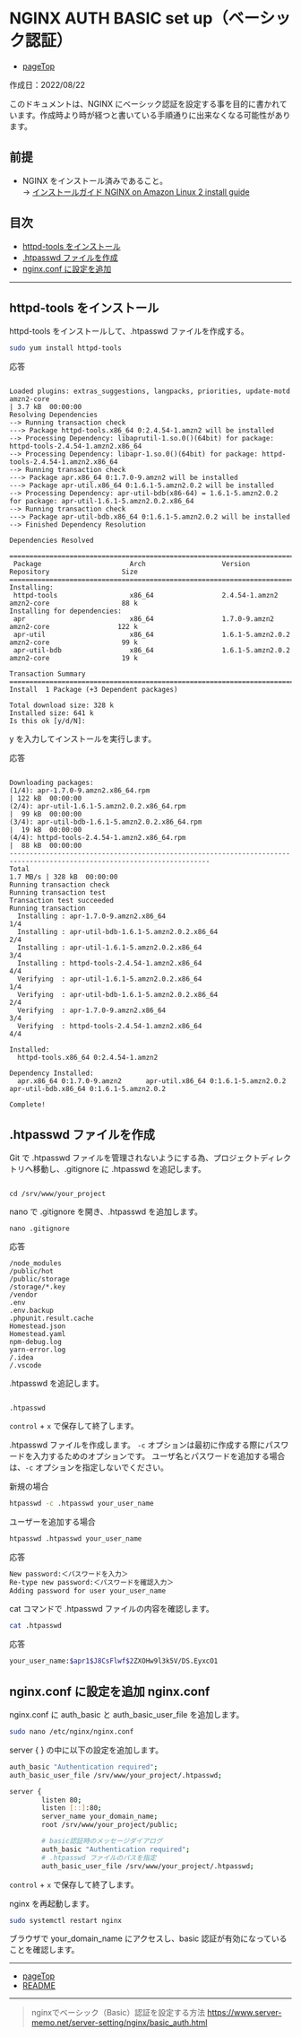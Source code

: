 # <a name="pageTop"></a> NGINX AUTH BASIC set up（ベーシック認証）



+ [pageTop](#pageTop)

作成日：2022/08/22

このドキュメントは、NGINX にベーシック認証を設定する事を目的に書かれています。作成時より時が経つと書いている手順通りに出来なくなる可能性があります。

## 前提

+ NGINX をインストール済みであること。<br>-> [インストールガイド NGINX on Amazon Linux 2 install guide](NGINX-on-Amazon-Linux-2-install-guide.md)

## 目次

+ [httpd-tools をインストール](#install_httpd-tools)
+ [.htpasswd ファイルを作成](#htpasswd)
+ [nginx.conf に設定を追加](#nginxconf)

***

## <a name="install_httpd-tools"></a>httpd-tools をインストール

httpd-tools をインストールして、.htpasswd ファイルを作成する。

```bash
sudo yum install httpd-tools
```

応答

```

Loaded plugins: extras_suggestions, langpacks, priorities, update-motd
amzn2-core                                                                                       | 3.7 kB  00:00:00
Resolving Dependencies
--> Running transaction check
---> Package httpd-tools.x86_64 0:2.4.54-1.amzn2 will be installed
--> Processing Dependency: libaprutil-1.so.0()(64bit) for package: httpd-tools-2.4.54-1.amzn2.x86_64
--> Processing Dependency: libapr-1.so.0()(64bit) for package: httpd-tools-2.4.54-1.amzn2.x86_64
--> Running transaction check
---> Package apr.x86_64 0:1.7.0-9.amzn2 will be installed
---> Package apr-util.x86_64 0:1.6.1-5.amzn2.0.2 will be installed
--> Processing Dependency: apr-util-bdb(x86-64) = 1.6.1-5.amzn2.0.2 for package: apr-util-1.6.1-5.amzn2.0.2.x86_64
--> Running transaction check
---> Package apr-util-bdb.x86_64 0:1.6.1-5.amzn2.0.2 will be installed
--> Finished Dependency Resolution

Dependencies Resolved

========================================================================================================================
 Package                      Arch                   Version                           Repository                  Size
========================================================================================================================
Installing:
 httpd-tools                  x86_64                 2.4.54-1.amzn2                    amzn2-core                  88 k
Installing for dependencies:
 apr                          x86_64                 1.7.0-9.amzn2                     amzn2-core                 122 k
 apr-util                     x86_64                 1.6.1-5.amzn2.0.2                 amzn2-core                  99 k
 apr-util-bdb                 x86_64                 1.6.1-5.amzn2.0.2                 amzn2-core                  19 k

Transaction Summary
========================================================================================================================
Install  1 Package (+3 Dependent packages)

Total download size: 328 k
Installed size: 641 k
Is this ok [y/d/N]:

```

y を入力してインストールを実行します。


応答

```

Downloading packages:
(1/4): apr-1.7.0-9.amzn2.x86_64.rpm                                                              | 122 kB  00:00:00
(2/4): apr-util-1.6.1-5.amzn2.0.2.x86_64.rpm                                                     |  99 kB  00:00:00
(3/4): apr-util-bdb-1.6.1-5.amzn2.0.2.x86_64.rpm                                                 |  19 kB  00:00:00
(4/4): httpd-tools-2.4.54-1.amzn2.x86_64.rpm                                                     |  88 kB  00:00:00
------------------------------------------------------------------------------------------------------------------------
Total                                                                                   1.7 MB/s | 328 kB  00:00:00
Running transaction check
Running transaction test
Transaction test succeeded
Running transaction
  Installing : apr-1.7.0-9.amzn2.x86_64                                                                             1/4
  Installing : apr-util-bdb-1.6.1-5.amzn2.0.2.x86_64                                                                2/4
  Installing : apr-util-1.6.1-5.amzn2.0.2.x86_64                                                                    3/4
  Installing : httpd-tools-2.4.54-1.amzn2.x86_64                                                                    4/4
  Verifying  : apr-util-1.6.1-5.amzn2.0.2.x86_64                                                                    1/4
  Verifying  : apr-util-bdb-1.6.1-5.amzn2.0.2.x86_64                                                                2/4
  Verifying  : apr-1.7.0-9.amzn2.x86_64                                                                             3/4
  Verifying  : httpd-tools-2.4.54-1.amzn2.x86_64                                                                    4/4

Installed:
  httpd-tools.x86_64 0:2.4.54-1.amzn2

Dependency Installed:
  apr.x86_64 0:1.7.0-9.amzn2      apr-util.x86_64 0:1.6.1-5.amzn2.0.2      apr-util-bdb.x86_64 0:1.6.1-5.amzn2.0.2

Complete!

```

## <a name="htpasswd"></a>.htpasswd ファイルを作成
Git で .htpasswd ファイルを管理されないようにする為、プロジェクトディレクトリへ移動し、.gitignore に .htpasswd を追記します。

```

cd /srv/www/your_project

```

nano で .gitignore を開き、.htpasswd を追加します。

```
nano .gitignore

```

応答

```
/node_modules
/public/hot
/public/storage
/storage/*.key
/vendor
.env
.env.backup
.phpunit.result.cache
Homestead.json
Homestead.yaml
npm-debug.log
yarn-error.log
/.idea
/.vscode

```

.htpasswd を追記します。

```

.htpasswd

```

`control` + `x` で保存して終了します。

.htpasswd ファイルを作成します。
`-c` オプションは最初に作成する際にパスワードを入力するためのオプションです。
ユーザ名とパスワードを追加する場合は、`-c` オプションを指定しないでください。

新規の場合

```bash
htpasswd -c .htpasswd your_user_name
```

ユーザーを追加する場合

```bash
htpasswd .htpasswd your_user_name
```

応答

```bash
New password:＜パスワードを入力＞
Re-type new password:＜パスワードを確認入力＞
Adding password for user your_user_name
```

cat コマンドで .htpasswd ファイルの内容を確認します。

```bash
cat .htpasswd
```

応答

```bash
your_user_name:$apr1$J8CsFlwf$2ZXOHw9l3k5V/DS.EyxcO1
```

## <a name="nginxconf"></a>nginx.conf に設定を追加 nginx.conf

nginx.conf に auth_basic と auth_basic_user_file を追加します。

```bash
sudo nano /etc/nginx/nginx.conf
```

server { } の中に以下の設定を追加します。

```bash
auth_basic "Authentication required";
auth_basic_user_file /srv/www/your_project/.htpasswd;
```

```bash
server {
        listen 80;
        listen [::]:80;
        server_name your_domain_name;
        root /srv/www/your_project/public;

        # basic認証時のメッセージダイアログ
        auth_basic "Authentication required";
        # .htpasswd ファイルのパスを指定
        auth_basic_user_file /srv/www/your_project/.htpasswd;
```

`control` + `x` で保存して終了します。

nginx を再起動します。

```bash
sudo systemctl restart nginx
```

ブラウザで your_domain_name にアクセスし、basic 認証が有効になっていることを確認します。

***

+ [pageTop](#pageTop)
+ [README](README.md)

***

> nginxでベーシック（Basic）認証を設定する方法 <https://www.server-memo.net/server-setting/nginx/basic_auth.html>

